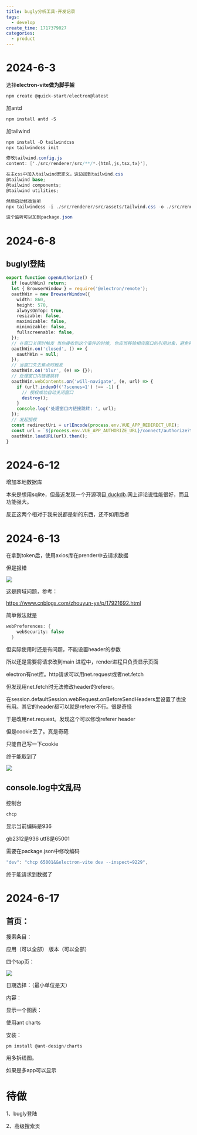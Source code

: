 ```yaml
---
title: bugly分析工具-开发记录
tags:
  - develop
create_time: 1717379027
categories:
  - product
---
```



# 2024-6-3

选择**electron-vite做为脚手架**

```csharp
npm create @quick-start/electron@latest
```

加antd

```csharp
npm install antd -S
```

加tailwind

```csharp
npm install -D tailwindcss
npx tailwindcss init

修改tailwind.config.js
content: ['./src/renderer/src/**/*.{html,js,tsx,tx}'],

在主css中加入tailwind宏定义，这边加到tailwind.css
@tailwind base;
@tailwind components;
@tailwind utilities;

然后启动修改监听
npx tailwindcss -i ./src/renderer/src/assets/tailwind.css -o ./src/renderer/src/assets/tailwind_out.css --watch

这个监听可以加到package.json
```

# 2024-6-8

## buglyl登陆

```ts
export function openAuthorize() {
  if (oauthWin) return;
  let { BrowserWindow } = require('@electron/remote');
  oauthWin = new BrowserWindow({
    width: 860,
    height: 570,
    alwaysOnTop: true,
    resizable: false,
    maximizable: false,
    minimizable: false,
    fullscreenable: false,
  });
  // 在窗口关闭时触发 当你接收到这个事件的时候, 你应当移除相应窗口的引用对象，避免再次使用它
  oauthWin.on('closed', () => {
    oauthWin = null;
  });
  // 当窗口失去焦点时触发
  oauthWin.on('blur', (e) => {});
  // 处理窗口内链接跳转
  oauthWin.webContents.on('will-navigate', (e, url) => {
    if (url?.indexOf('?scenes=1') !== -1) {
      // 授权成功自动关闭窗口
      destroy();
    }
    console.log('处理窗口内链接跳转: ', url);
  });
  // 发起授权
  const redirectUri = urlEncode(process.env.VUE_APP_REDIRECT_URI);
  const url = `${process.env.VUE_APP_AUTHORIZE_URL}/connect/authorize?tenantId=${store.state.app.userInfo.tenantId}&userId=${store.state.app.userInfo.id}&redirectUri=${redirectUri}`;
  oauthWin.loadURL(url).then();
}
```

# 2024-6-12

增加本地数据库

本来是想用sqlite，但最近发现一个开源项目[ duckdb](https://github.com/duckdb/duckdb).网上评论说性能很好，而且功能强大。

反正这两个相对于我来说都是新的东西，还不如用后者

# 2024-6-13

在拿到token后，使用axios库在prender中去请求数据

但是报错

<img src="/assets/YuZNbGbk7oVqduxz7dRcOHQrnSh.png" src-width="1369" class="markdown-img m-auto" src-height="218" align="center"/>

这是跨域问题，参考：

https://www.cnblogs.com/zhouyun-yx/p/17921692.html

简单做法就是

```csharp
webPreferences: {
    webSecurity: false
  }
```

但实际使用时还是有问题，不能设置header的参数

所以还是需要将请求改到main 进程中，render进程只负责显示页面

electron有net库。http请求可以用net.request或者net.fetch

但发现用net.fetch时无法修改header的referer。

在session.defaultSession.webRequest.onBeforeSendHeaders里设置了也没有用。其它的header都可以就是referer不行。很是奇怪

于是改用net.request。发现这个可以修改referer header

但是cookie丢了。真是奇葩

只能自己写一下cookie

终于能取到了

<img src="/assets/VbZdb1EJBo6brQxIBT0cOBLxn5c.png" src-width="669" class="markdown-img m-auto" src-height="296" align="center"/>

## console.log中文乱码

控制台

```ts
chcp
```

显示当前编码是936

gb2312是936  utf8是65001

需要在package.json中修改编码

```ts
"dev": "chcp 65001&&electron-vite dev --inspect=9229",
```

终于能请求到数据了

# 2024-6-17

## 首页：

搜索条目：

应用（可以全部）  版本（可以全部） 

  四个tap页：

<img src="/assets/EmT2b7Nsfof8caxMGlmc7oyvnza.png" src-width="252" class="markdown-img m-auto" src-height="34" align="center"/>

日期选择：（最小单位是天）

内容：

显示一个图表：

使用ant charts

安装：

```csharp
pm install @ant-design/charts
```

用多拆线图。

如果是多app可以显示

# 待做

1、bugly登陆

2、高级搜索页


